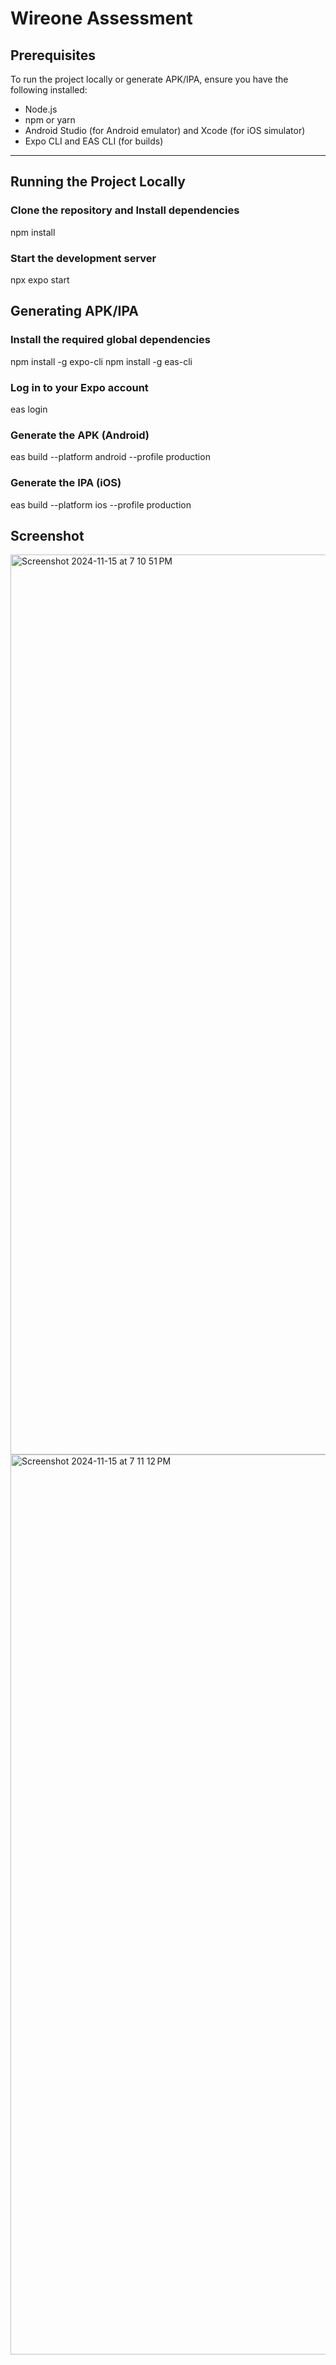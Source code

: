 # Wireone Assessment

## Prerequisites

To run the project locally or generate APK/IPA, ensure you have the following installed:

- Node.js
- npm or yarn
- Android Studio (for Android emulator) and Xcode (for iOS simulator)
- Expo CLI and EAS CLI (for builds)

---

## Running the Project Locally

### Clone the repository and Install dependencies

npm install

### Start the development server

npx expo start

## Generating APK/IPA

### Install the required global dependencies

npm install -g expo-cli
npm install -g eas-cli

### Log in to your Expo account

eas login

### Generate the APK (Android)

eas build --platform android --profile production

### Generate the IPA (iOS)

eas build --platform ios --profile production

## Screenshot

<img width="1440" alt="Screenshot 2024-11-15 at 7 10 51 PM" src="https://github.com/user-attachments/assets/a6d0b401-a1e4-432b-84ae-8614e52b997f">

<img width="1440" alt="Screenshot 2024-11-15 at 7 11 12 PM" src="https://github.com/user-attachments/assets/26033664-0bdb-4dcf-824d-e689b24766fc">
